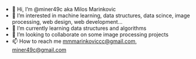- 👋 Hi, I’m @miner49c aka Milos Marinkovic
- 👀 I’m interested in machine learning, data structures, data scince, image processing, web design, web development...
- 🌱 I’m currently learning data structures and algorithms
- 💞️ I’m looking to collaborate on some image processing projects
- 📫 How to reach me mmmarinkoviccc@gmail.com, miner49c@gmail.com

<!---
miner49c/miner49c is a ✨ special ✨ repository because its `README.md` (this file) appears on your GitHub profile.
You can click the Preview link to take a look at your changes.
--->

